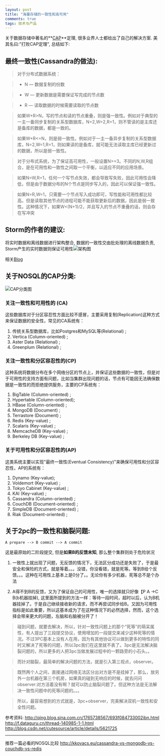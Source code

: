 ```yaml
---
layout: post
title: "海量存储的一致性和高可用"
comments: true
tags: 技术与产品
---
```


关于数据存储中著名的**[CAP](http://zh.wikipedia.org/wiki/CAP%E5%AE%9A%E7%90%86)**定理, 很多业界人士都给出了自己的解决方案. 美其名曰:"打败CAP定理", 总结如下:

## 最终一致性(Cassandra的做法):

> 对于分布式数据系统：

> * N — 数据复制的份数

> * W — 更新数据是需要保证写完成的节点数

> * R — 读取数据的时候需要读取的节点数

   >  如果W+R>N，写的节点和读的节点重叠，则是强一致性。例如对于典型的一主一备同步复制的关系型数据库，N=2,W=2,R=1，则不管读的是主库还是备库的数据，都是一致的。

   >  如果W+R<=N，则是弱一致性。例如对于一主一备异步复制的关系型数据库，N=2,W=1,R=1，则如果读的是备库，就可能无法读取主库已经更新过的数据，所以是弱一致性。

   > 对于分布式系统，为了保证高可用性，一般设置N>=3。不同的N,W,R组合，是在可用性和一致性之间取一个平衡，以适应不同的应用场景。

   > 如果N=W,R=1，任何一个写节点失效，都会导致写失败，因此可用性会降低，但是由于数据分布的N个节点是同步写入的，因此可以保证强一致性。

   > 如果N=R,W=1，只需要一个节点写入成功即可，写性能和可用性都比较高。但是读取其他节点的进程可能不能获取更新后的数据，因此是弱一致性。这种情况下，如果W<(N+1)/2，并且写入的节点不重叠的话，则会存在写冲突

## Storm的作者的建议:
将实时数据和离线数据进行架构整合, 数据的一致性交由批处理的离线数据负责, Storm产生的实时数据则保证可用性![架构图](/post_imgs/cap-1.jpg)

相关[Blog](http://www.programmer.com.cn/9260/)

## 关于NOSQL的CAP分类:

![CAP分类图](/post_imgs/cap-2.jpg)

### 关注一致性和可用性的 (CA)

这些数据库对于分区容忍性方面比较不感冒，主要采用复制(Replication)这种方式来保证数据的安全性，常见的CA系统有：

1. 传统关系型数据库，比如Postgres和MySQL等(Relational) ;
2. Vertica (Column-oriented) ;
3. Aster Data (Relational) ;
4. Greenplum (Relational) ;

### 关注一致性和分区容忍性的(CP)

这种系统将数据分布在多个网络分区的节点上，并保证这些数据的一致性，但是对于可用性的支持方面有问题，比如当集群出现问题的话，节点有可能因无法确保数据是一致性的而拒绝提供服务，主要的CP系统有：
1. BigTable (Column-oriented) ;
2. Hypertable (Column-oriented);
3. HBase (Column-oriented) ;
4. MongoDB (Document) ;
5. Terrastore (Document) ;
6. Redis (Key-value) ;
7. Scalaris (Key-value) ;
8. MemcacheDB (Key-value) ;
9. Berkeley DB (Key-value) ;

### 关于可用性和分区容忍性的(AP)

这类系统主要以实现"最终一致性(Eventual Consistency)"来确保可用性和分区容忍性，AP的系统有：

1. Dynamo (Key-value);
2. Voldemort (Key-value) ;
3. Tokyo Cabinet (Key-value) ;
4. KAI (Key-value) ;
5. Cassandra (Column-oriented) ;
6. CouchDB (Document-oriented) ;
7. SimpleDB (Document-oriented) ;
8. Riak (Document-oriented) ;

##  关于2pc的一致性和脑裂问题:

```
A prepare --> B commit --> A commit 
```
这是最原始的二阶段提交, 但是**如果B的反馈未知**, 那么整个集群则处于危险状况

1. 一致性上就出现了问题，无反馈的情况下，无法区分成功还是失败了，于是最安全和保险的方式，就是等着。。。没错，你没看错，就是死等。等到B给个反馈。。。这种在可用性上基本上是0分了。。无论你有多少机器，死等总不是个办法

2. A得不到B的反馈，又为了保证自己的可用性，唯一的选择就只好像【P A ->C B(b机器挂掉), 这里面所提到的方法一样：等待一段时间，超时以后，认为B机器挂掉了。于是自己继续接收新的请求，而不再尝试同步给B。又因为可用性指标是如此重要，所以这基本成为了在这种情况下的必然选择，然而，这个选择会带来更大的问题，左脑和右脑被分开了！

> 碰到问题，就要去解决，所以，针对一致性问题上的那个“死等”的萌呆属性，有人提出了三段提交协议，使用增加的一段提交来减少这种死等的情况。不过3PC基本上没有人在用，因为有其他协议可以做到更多的特性的同时又解决了死等的问题，所以3pc我们在这里就不表了。3pc是无法解决脑裂问题的，所以更多的人把3pc当做发展过程中的一颗路旁的小石头。。

> 而针对脑裂，最简单的解决问题的方法，就是引入第三视点，observer。

> 既然两个人之间，直接通过网络无法区分出对方是不是挂掉了，那么，放另外一台机器在第三个机房，如果真的碰到无响应的时候，就去问问observer:对方活着没有啊？就可以防止脑裂问题了。但这种方法是无法解决一致性问题中的死等问题的。。。

> 所以，最容易想到的方式就是，3pc+observer，完美解决双机一致性和安全性问题。

参考资料:
http://qing.blog.sina.com.cn/1765738567/693f084733002ibn.html
http://f.dataguru.cn/thread-140985-1-1.html
http://blog.csdn.net/cutesource/article/details/5621725

----

推荐一篇必看的NOSQL比较
http://kkovacs.eu/cassandra-vs-mongodb-vs-couchdb-vs-redis
